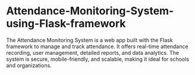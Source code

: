 # Attendance-Monitoring-System-using-Flask-framework
The Attendance Monitoring System is a web app built with the Flask framework to manage and track attendance. It offers real-time attendance recording, user management, detailed reports, and data analytics. The system is secure, mobile-friendly, and scalable, making it ideal for schools and organizations.
